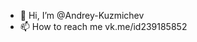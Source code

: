 - 👋 Hi, I’m @Andrey-Kuzmichev
- 📫 How to reach me vk.me/id239185852

<!---
Andrey-Kuzmichev/Andrey-Kuzmichev is a ✨ special ✨ repository because its `README.md` (this file) appears on your GitHub profile.
You can click the Preview link to take a look at your changes.
--->
